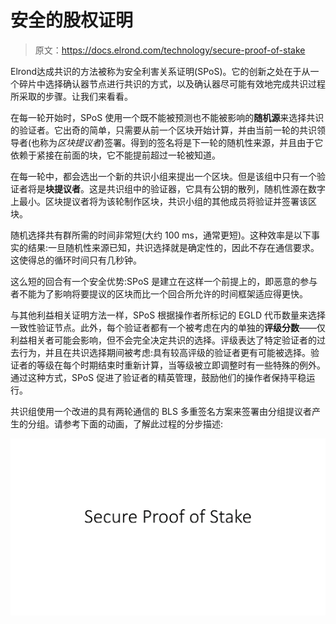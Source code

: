 # 安全的股权证明

> 原文：<https://docs.elrond.com/technology/secure-proof-of-stake>

 Elrond达成共识的方法被称为安全利害关系证明(SPoS)。它的创新之处在于从一个碎片中选择确认器节点进行共识的方式，以及确认器尽可能有效地完成共识过程所采取的步骤。让我们来看看。

在每一轮开始时，SPoS 使用一个既不能被预测也不能被影响的**随机源**来选择共识的验证者。它出奇的简单，只需要从前一个区块开始计算，并由当前一轮的共识领导者(也称为*区块提议者*)签署。得到的签名将是下一轮的随机性来源，并且由于它依赖于紧接在前面的块，它不能提前超过一轮被知道。

在每一轮中，都会选出一个新的共识小组来提出一个区块。但是该组中只有一个验证者将是**块提议者**。这是共识组中的验证器，它具有公钥的散列，随机性源在数字上最小。区块提议者将为该轮制作区块，共识小组的其他成员将验证并签署该区块。

随机选择共有群所需的时间非常短(大约 100 ms，通常更短)。这种效率是以下事实的结果:一旦随机性来源已知，共识选择就是确定性的，因此不存在通信要求。这使得总的循环时间只有几秒钟。

这么短的回合有一个安全优势:SPoS 是建立在这样一个前提上的，即恶意的参与者不能为了影响将要提议的区块而比一个回合所允许的时间框架适应得更快。

与其他利益相关证明方法一样，SPoS 根据操作者所标记的 EGLD 代币数量来选择一致性验证节点。此外，每个验证者都有一个被考虑在内的单独的**评级分数**——仅利益相关者可能会影响，但不会完全决定共识的选择。评级表达了特定验证者的过去行为，并且在共识选择期间被考虑:具有较高评级的验证者更有可能被选择。验证者的等级在每个时期结束时重新计算，当等级被立即调整时有一些特殊的例外。通过这种方式，SPoS 促进了验证者的精英管理，鼓励他们的操作者保持平稳运行。

共识组使用一个改进的具有两轮通信的 BLS 多重签名方案来签署由分组提议者产生的分组。请参考下面的动画，了解此过程的分步描述:

![img](img/95ac716884bf3ea35516ba603834574b.png)
